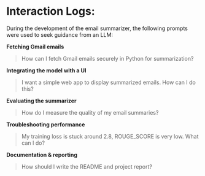 # Interaction Logs:

During the development of the email summarizer, the following prompts were used to seek guidance from an LLM:

**Fetching Gmail emails**  
> How can I fetch Gmail emails securely in Python for summarization?

**Integrating the model with a UI**  
> I want a simple web app to display summarized emails. How can I do this?

**Evaluating the summarizer**  
> How do I measure the quality of my email summaries?

**Troubleshooting performance**  
> My training loss is stuck around 2.8, ROUGE_SCORE is very low. What can I do?

**Documentation & reporting**  
> How should I write the README and project report?
